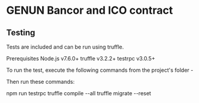 # GENUN Bancor and ICO contract
## Testing
Tests are included and can be run using truffle.

Prerequisites
Node.js v7.6.0+
truffle v3.2.2+
testrpc v3.0.5+

To run the test, execute the following commands from the project's folder -

Then run these commands:

npm run testrpc
truffle compile --all
truffle migrate --reset
